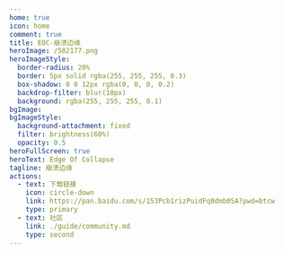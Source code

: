 ```yaml
---
home: true
icon: home
comment: true
title: EOC-崩溃边缘
heroImage: /582177.png
heroImageStyle:
  border-radius: 20%
  border: 5px solid rgba(255, 255, 255, 0.3)
  box-shadow: 0 0 12px rgba(0, 0, 0, 0.2)
  backdrop-filter: blur(10px)
  background: rgba(255, 255, 255, 0.1)
bgImage: 
bgImageStyle:
  background-attachment: fixed
  filter: brightness(60%)
  opacity: 0.5
heroFullScreen: true
heroText: Edge Of Collapse
tagline: 崩溃边缘
actions:
  - text: 下载链接
    icon: circle-down
    link: https://pan.baidu.com/s/153Pcb1rizPuidFq8dmb05A?pwd=btcw
    type: primary
  - text: 社区
    link: ./guide/community.md
    type: second
---
```

